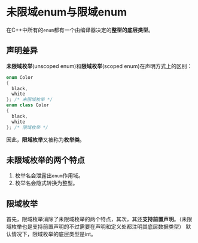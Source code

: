 # 未限域enum与限域enum
在C++中所有的`enum`都有一个由编译器决定的**整型的底层类型**。

## 声明差异
**未限域枚举**(unscoped enum)和**限域枚举**(scoped enum)在声明方式上的区别：
```C++
enum Color
{
  black,
  white
}; /* 未限域枚举 */
enum class Color
{
  black,
  white
}; /* 限域枚举 */
```
因此，**限域枚举**又被称为**枚举类**。

## 未限域枚举的两个特点
1. 枚举名会泄露出`enum`作用域。
2. 枚举名会隐式转换为整型。

## 限域枚举
首先，限域枚举消除了未限域枚举的两个特点，其次，其还**支持前置声明**。（未限域枚举也是支持前置声明的不过需要在声明和定义处都注明其底层数据类型）
默认情况下，限域枚举的底层类型是int。